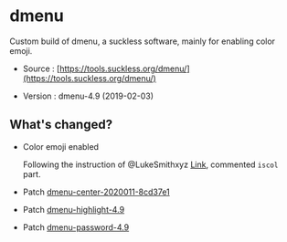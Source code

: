 # dmenu
Custom build of dmenu, a suckless software, mainly for enabling color emoji.

* Source : [https://tools.suckless.org/dmenu/](https://tools.suckless.org/dmenu/)

* Version : dmenu-4.9 (2019-02-03)

## What's changed?
- Color emoji enabled

    Following the instruction of @LukeSmithxyz [Link](https://gitlab.freedesktop.org/xorg/lib/libxft/-/merge_requests/1), commented `iscol` part.

- Patch [dmenu-center-2020011-8cd37e1](https://tools.suckless.org/dmenu/patches/center/dmenu-center-20200111-8cd37e1.diff)

- Patch [dmenu-highlight-4.9](https://tools.suckless.org/dmenu/patches/highlight/dmenu-highlight-4.9.diff)

- Patch [dmenu-password-4.9](https://tools.suckless.org/dmenu/patches/password/dmenu-password-4.9.diff)
